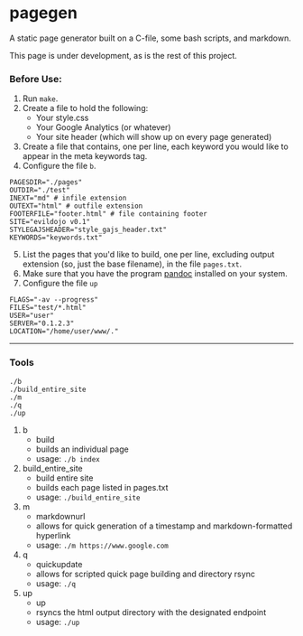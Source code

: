 # pagegen

A static page generator built on a C-file, some bash scripts, and markdown.

This page is under development, as is the rest of this project.

### Before Use:

1. Run `make`.
2. Create a file to hold the following:
    - Your style.css
    - Your Google Analytics (or whatever)
    - Your site header (which will show up on every page generated)
3. Create a file that contains, one per line, each keyword you would like to appear in the meta keywords tag.
4. Configure the file `b`.

```
PAGESDIR="./pages"
OUTDIR="./test"
INEXT="md" # infile extension
OUTEXT="html" # outfile extension
FOOTERFILE="footer.html" # file containing footer
SITE="evildojo v0.1"
STYLEGAJSHEADER="style_gajs_header.txt"
KEYWORDS="keywords.txt"
```
5. List the pages that you'd like to build, one per line, excluding output extension (so, just the base filename), in the file `pages.txt`. 
6. Make sure that you have the program [pandoc](https://pandoc.org/) installed on your system.
7. Configure the file `up`

```
FLAGS="-av --progress"
FILES="test/*.html"
USER="user"
SERVER="0.1.2.3"
LOCATION="/home/user/www/."
```

-----

### Tools

```
./b
./build_entire_site
./m
./q
./up
```

1. b
    - build
    - builds an individual page
    - usage: `./b index`
2. build\_entire\_site 
    - build entire site
    - builds each page listed in pages.txt
    - usage: `./build_entire_site` 
3. m
    - markdownurl
    - allows for quick generation of a timestamp and markdown-formatted hyperlink
    - usage: `./m https://www.google.com`
4. q
    - quickupdate
    - allows for scripted quick page building and directory rsync
    - usage: `./q`
5. up
    - up
    - rsyncs the html output directory with the designated endpoint
    - usage: `./up`

